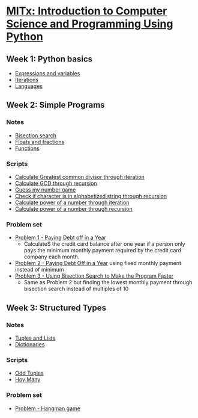# [MITx: Introduction to Computer Science and Programming Using Python](https://www.edx.org/learn/computer-science/massachusetts-institute-of-technology-introduction-to-computer-science-and-programming-using-python)

## Week 1: Python basics

- [Expressions and variables](https://github.com/luz-ojeda/ossu-intro-cs/blob/master/intro-to-comp-sci-and-programming-using-python/w1-python-basics/expressions%20and%20variables.md)
- [Iterations](https://github.com/luz-ojeda/ossu-intro-cs/blob/master/intro-to-comp-sci-and-programming-using-python/w1-python-basics/iterations.md)
- [Languages](https://github.com/luz-ojeda/ossu-intro-cs/blob/master/intro-to-comp-sci-and-programming-using-python/w1-python-basics/languages.md)

## Week 2: Simple Programs

### Notes
- [Bisection search](https://github.com/luz-ojeda/ossu-intro-cs/blob/master/intro-to-comp-sci-and-programming-using-python/w2-simple-programs/bisection%20search.md)
- [Floats and fractions](https://github.com/luz-ojeda/ossu-intro-cs/blob/master/intro-to-comp-sci-and-programming-using-python/w2-simple-programs/floats%20and%20fractions.md)
- [Functions](https://github.com/luz-ojeda/ossu-intro-cs/blob/master/intro-to-comp-sci-and-programming-using-python/w2-simple-programs/functions.md)

### Scripts
- [Calculate Greatest common divisor through iteration](https://github.com/luz-ojeda/ossu-intro-cs/blob/master/intro-to-comp-sci-and-programming-using-python/w2-simple-programs/gcd-iter.py)
- [Calculate GCD through recursion](https://github.com/luz-ojeda/ossu-intro-cs/blob/master/intro-to-comp-sci-and-programming-using-python/w2-simple-programs/gcd-recur.py)
- [Guess my number game](https://github.com/luz-ojeda/ossu-intro-cs/blob/master/intro-to-comp-sci-and-programming-using-python/w2-simple-programs/guess-my-number.py)
- [Check if character is in alphabetized string through recursion](https://github.com/luz-ojeda/ossu-intro-cs/blob/master/intro-to-comp-sci-and-programming-using-python/w2-simple-programs/is-in-recur.py)
- [Calculate power of a number through iteration](https://github.com/luz-ojeda/ossu-intro-cs/blob/master/intro-to-comp-sci-and-programming-using-python/w2-simple-programs/power-iter.py)
- [Calculate power of a number through recursion](https://github.com/luz-ojeda/ossu-intro-cs/blob/master/intro-to-comp-sci-and-programming-using-python/w2-simple-programs/recur-power.py)

### Problem set
- [Problem 1 - Paying Debt off in a Year](https://github.com/luz-ojeda/ossu-intro-cs/blob/master/intro-to-comp-sci-and-programming-using-python/w2-simple-programs/problem-set-2/problem-1.py)
  - CalculateS the credit card balance after one year if a person only pays the minimum monthly payment required by the credit card company each month.
- [Problem 2 - Paying Debt Off in a Year](https://github.com/luz-ojeda/ossu-intro-cs/blob/master/intro-to-comp-sci-and-programming-using-python/w2-simple-programs/problem-set-2/problem-2.py) using fixed monthly payment instead of minimum
- [Problem 3 - Using Bisection Search to Make the Program Faster](https://github.com/luz-ojeda/ossu-intro-cs/blob/master/intro-to-comp-sci-and-programming-using-python/w2-simple-programs/problem-set-2/problem-3.py)
  - Same as Problem 2 but finding the lowest monthly payment through bisection search instead of multiples of 10 

## Week 3: Structured Types

### Notes
- [Tuples and Lists](https://github.com/luz-ojeda/ossu-intro-cs/blob/master/intro-to-comp-sci-and-programming-using-python/w3-structured-types/tuples%20and%20lists.md)
- [Dictionaries](https://github.com/luz-ojeda/ossu-intro-cs/blob/master/intro-to-comp-sci-and-programming-using-python/w3-structured-types/dictionaries.md)

### Scripts
- [Odd Tuples](https://github.com/luz-ojeda/ossu-intro-cs/blob/master/intro-to-comp-sci-and-programming-using-python/w3-structured-types/odd-tuples.py)
- [Hoy Many](https://github.com/luz-ojeda/ossu-intro-cs/blob/master/intro-to-comp-sci-and-programming-using-python/w3-structured-types/how-many.py)

### Problem set
- [Problem - Hangman game](https://github.com/luz-ojeda/ossu-intro-cs/blob/master/intro-to-comp-sci-and-programming-using-python/w2-simple-programs/problem-set-3/ps3_hangman.py)